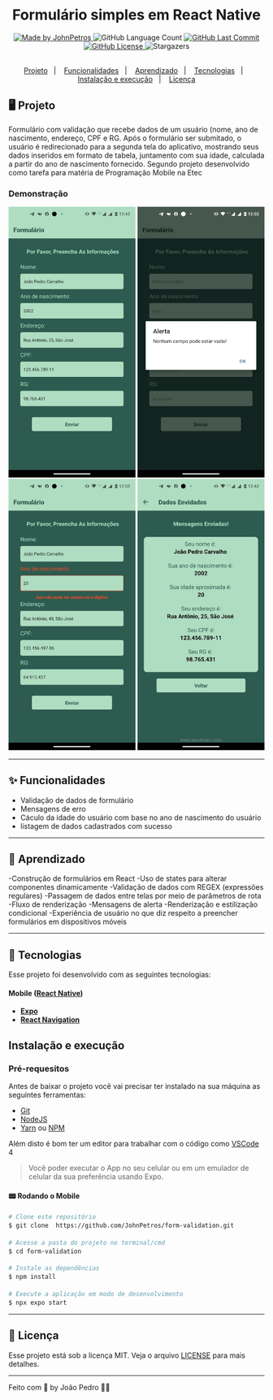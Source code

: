 <h1 align="center">
    Formulário simples em React Native
</h1>

<div align="center">
   <a href="https://github.com/JohnPetros">
      <img alt="Made by JohnPetros" src="https://img.shields.io/badge/made%20by-JohnPetros-blueviolet">
   </a>
   <img alt="GitHub Language Count" src="https://img.shields.io/github/languages/count/JohnPetros/form-validation">
   <a href="https://github.com/JohnPetros/form-validation/commits/main">
      <img alt="GitHub Last Commit" src="https://img.shields.io/github/last-commit/JohnPetros/form-validation">
   </a>
  </a>
   </a>
   <a href="https://github.com/JohnPetros/form-validation/blob/main/LICENSE.md">
      <img alt="GitHub License" src="https://img.shields.io/github/license/JohnPetros/form-validation">
   </a>
    <img alt="Stargazers" src="https://img.shields.io/github/stars/JohnPetros/form-validation?style=social">
</div>

<br>

<p align="center">
  <a href="#-projeto">Projeto</a>&nbsp;&nbsp;&nbsp;|&nbsp;&nbsp;&nbsp;
  <a href="#-funcionalidades">Funcionalidades</a>&nbsp;&nbsp;&nbsp;|&nbsp;&nbsp;&nbsp;
  <a href="#-aprendizado">Aprendizado</a>&nbsp;&nbsp;&nbsp;|&nbsp;&nbsp;&nbsp;
  <a href="#-tecnologias">Tecnologias</a>&nbsp;&nbsp;&nbsp;|&nbsp;&nbsp;&nbsp;
  <a href="#-instalação-e-execução">Instalação e execução</a>&nbsp;&nbsp;&nbsp;|&nbsp;&nbsp;&nbsp;
  <a href="#-licença">Licença</a>
</p>

## 🖥️ Projeto

Formulário com validação que recebe dados de um usuário (nome, ano de nascimento, endereço, CPF e RG. Após o formulário ser submitado, o usuário é redirecionado para a segunda tela do aplicativo, mostrando seus dados inseridos em formato de tabela, juntamento com sua idade, calculada a partir do ano de nascimento fornecido. Segundo projeto desenvolvido como tarefa para matéria de Programação Mobile na Etec

### Demonstração
<div align="center">
    <img width="250" alt="piratas-do-caribe-foto-1" src=".github/formulario-1.jpg" />
    <img width="250" alt="formulario-foto-2" src=".github/formulario-2.jpg" />
    <img width="250" alt="formulario-foto-3" src=".github/formulario-3.jpg" />
    <img width="250" alt="formulario-foto-4" src=".github/formulario-4.jpg" />
</div>
<hr>

## ✨ Funcionalidades

- Validação de dados de formulário
- Mensagens de erro
- Cáculo da idade do usuário com base no ano de nascimento do usuário
- listagem de dados cadastrados com sucesso

<hr>

## 📖 Aprendizado

-Construção de formulários em React
-Uso de states para alterar componentes dinamicamente
-Validação de dados com REGEX (expressões regulares)
-Passagem de dados entre telas por meio de parâmetros de rota
-Fluxo de renderização
-Mensagens de alerta
-Renderização e estilização condicional
-Experiência de usuário no que diz respeito a preencher formulários em dispositivos móveis

<hr>

## 🚀 Tecnologias

Esse projeto foi desenvolvido com as seguintes tecnologias:

#### **Mobile** ([React Native](http://www.reactnative.com/))

- **[Expo](https://expo.io/)**
- **[React Navigation](https://reactnavigation.org/)**

## Instalação e execução

### Pré-requesitos

Antes de baixar o projeto você vai precisar ter instalado na sua máquina as seguintes ferramentas:

- [Git](https://git-scm.com)
- [NodeJS](https://nodejs.org/en/)
- [Yarn](https://yarnpkg.com/) ou [NPM](https://www.npmjs.com/)

Além disto é bom ter um editor para trabalhar com o código como [VSCode](https://code.visualstudio.com/)<br>4

> Você poder executar o App no seu celular ou em um emulador de celular da sua preferência usando Expo.

#### 📟 Rodando o Mobile

```bash
# Clone este repositório
$ git clone  https://github.com/JohnPetros/form-validation.git

# Acesse a pasta do projeto no terminal/cmd
$ cd form-validation

# Instale as dependências
$ npm install

# Execute a aplicação em modo de desenvolvimento
$ npx expo start

```
---

## :memo: Licença

Esse projeto está sob a licença MIT. Veja o arquivo [LICENSE](LICENSE) para mais detalhes.

---

Feito com 💜 by João Pedro 👋🏻
